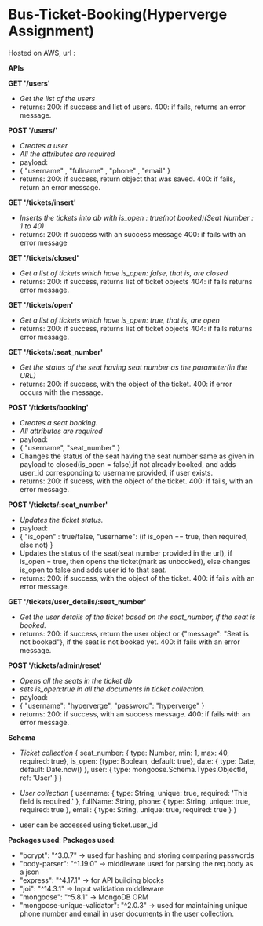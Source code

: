 # Bus-Ticket-Booking(Hyperverge Assignment)

Hosted on AWS, url : 

**APIs**

**GET '/users'**
* *Get the list of the users*
* returns:
200: if success and list of users.
400: if fails, returns an error message.

**POST '/users/'**
* *Creates a user*
* *All the attributes are required*
* payload:
* {
	"username" , "fullname" , "phone" , "email"
}
* returns:
200: if success, return object that was saved.
400: if fails, return an error message.

**GET '/tickets/insert'**
* *Inserts the tickets into db with is_open : true(not booked)(Seat Number : 1 to 40)*
* returns:
200: if success with an success message
400: if fails with an error message

**GET '/tickets/closed'**
* *Get a list of tickets which have is_open: false, that is, are closed*
* returns:
200: if success, returns list of ticket objects
404: if fails returns error message.

**GET '/tickets/open'**
* *Get a list of tickets which have is_open: true, that is, are open*
* returns:
200: if success, returns list of ticket objects
404: if fails returns error message.

**GET '/tickets/:seat_number'**
* *Get the status of the seat having seat number as the parameter(in the URL)*
* returns:
200: if success, with the object of the ticket.
400: if error occurs with the message.

**POST '/tickets/booking'**
* *Creates a seat booking.*
* *All attributes are required*
* payload:
* {
	"username", "seat_number"
}
* Changes the status of the seat having the seat number same as given in payload to closed(is_open = false),if not already booked, and adds user_id corresponding to username provided, if user exists.
* returns:
200: if sucess, with the object of the ticket.
400: if fails, with an error message.

**POST '/tickets/:seat_number'**
* *Updates the ticket status.*
* payload: 
* {
	"is_open" : true/false, "username": (if is_open == true, then required, else not)
}
* Updates the status of the seat(seat number provided in the url), if is_open = true, then opens the ticket(mark as unbooked), else changes is_open to false and adds user id to that seat.
* returns:
200: if success, with the object of the ticket.
400: if fails with an error message.

**GET '/tickets/user_details/:seat_number'**
* *Get the user details of the ticket based on the seat_number, if the seat is booked.*
* returns:
200: if success, return the user object or {"message": "Seat is not booked"}, if the seat is not booked yet.
400: if fails with an error message.

**POST '/tickets/admin/reset'**
* *Opens all the seats in the ticket db*
* *sets is_open:true in all the documents in ticket collection.*
* payload:
* {
	"username": "hyperverge",
	"password": "hyperverge"
}
* returns:
200: if success, with an success message.
400: if fails with an error message.

**Schema**
* *Ticket collection*
{
	seat_number: { type: Number, min: 1, max: 40, required: true},
	is_open: {type: Boolean, default: true},
	date: { type: Date, default: Date.now() },
	user: { type: mongoose.Schema.Types.ObjectId, ref: 'User' }
}

* *User collection*
{
	username: { type: String, unique: true, required: 'This field is required.' },
	fullName: String,
	phone: { type: String, unique: true, required: true },
	email: { type: String, unique: true, required: true }
}

* user can be accessed using ticket.user._id

**Packages used**:
**Packages used**:
* "bcrypt": "^3.0.7" -> used for hashing and storing comparing passwords
* "body-parser": "^1.19.0" -> middleware used for parsing the req.body as a json
* "express": "^4.17.1" -> for API building blocks
* "joi": "^14.3.1" -> Input validation middleware
* "mongoose": "^5.8.1" -> MongoDB ORM
* "mongoose-unique-validator": "^2.0.3" -> used for maintaining unique phone number and email in user documents in the user collection.